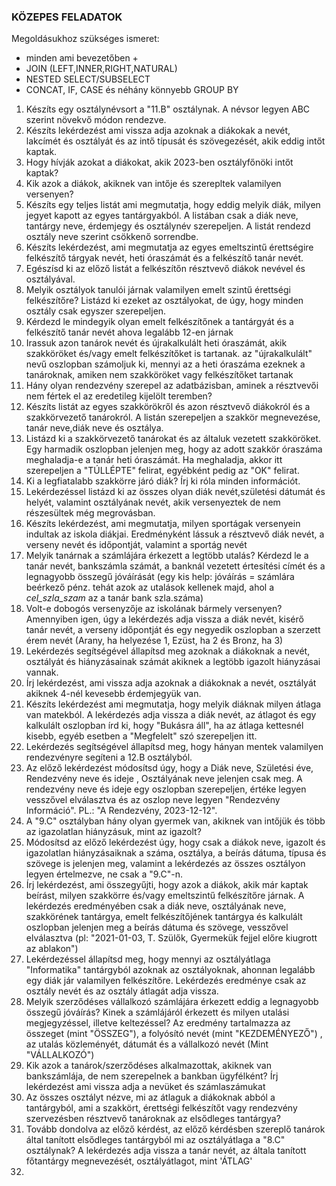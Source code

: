 ### KÖZEPES FELADATOK
Megoldásukhoz szükséges ismeret:
- minden ami bevezetőben +
- JOIN (LEFT,INNER,RIGHT,NATURAL)
- NESTED SELECT/SUBSELECT
- CONCAT, IF, CASE és néhány könnyebb GROUP BY

1. Készíts egy osztálynévsort a "11.B" osztálynak. A névsor legyen ABC szerint növekvő módon rendezve.
2. Készíts lekérdezést ami vissza adja azoknak a diákokak a nevét, lakcímét és osztályát és az intő típusát és szövegezését, akik eddig intőt kaptak.
3. Hogy hívják azokat a diákokat, akik 2023-ben osztályfőnöki intőt kaptak?
4. Kik azok a diákok, akiknek van intője és szerepltek valamilyen versenyen?
5. Készíts egy teljes listát ami megmutatja, hogy eddig melyik diák, milyen jegyet kapott az egyes tantárgyakból. A listában csak a diák neve, tantárgy neve, érdemjegy és osztálynév szerepeljen. A listát rendezd osztály neve szerint csökkenő sorrendbe.
6. Készíts lekérdezést, ami megmutatja az egyes emeltszintű érettségire felkészítő tárgyak nevét, heti óraszámát és a felkészítő tanár nevét.
7. Egészísd ki az előző listát a felkészítőn résztvevő diákok nevével és osztályával.
8. Melyik osztályok tanulói járnak valamilyen emelt szintű érettségi felkészítőre? Listázd ki ezeket az osztályokat, de úgy, hogy minden osztály csak egyszer szerepeljen.
9. Kérdezd le mindegyik olyan emelt felkészítőnek a tantárgyát és a felkészítő tanár nevét ahova legalább 12-en járnak
10. Irassuk azon tanárok nevét és újrakalkulált heti óraszámát, akik szakköröket és/vagy emelt felkészítőket is tartanak. az "újrakalkulált" nevű oszlopban számoljuk ki, mennyi az a heti óraszáma ezeknek a tanároknak, amiken nem szakköröket vagy felkészítőket tartanak
11. Hány olyan rendezvény szerepel az adatbázisban, aminek a résztvevői nem fértek el az eredetileg kijelölt teremben?
12. Készíts listát az egyes szakkörökről és azon résztvevő diákokról és a szakkörvezető tanárokról. A listán szerepeljen a szakkör megnevezése, tanár neve,diák neve és osztálya.
13. Listázd ki a szakkörvezető tanárokat és az általuk vezetett szakköröket. Egy harmadik oszlopban jelenjen meg, hogy az adott szakkör óraszáma meghaladja-e a tanár heti óraszámát. Ha meghaladja, akkor itt szerepeljen a "TÚLLÉPTE" felirat, egyébként pedig az "OK" felirat.
14. Ki a legfiatalabb szakkörre járó diák? Írj ki róla minden információt.
15. Lekérdezéssel listázd ki az összes olyan diák nevét,születési dátumát és helyét, valamint osztályának nevét, akik versenyeztek de nem részesültek még megrovásban.
16. Készíts lekérdezést, ami megmutatja, milyen sportágak versenyein indultak az iskola diákjai. Eredményként lássuk a résztvevő diák nevét, a verseny nevét és időpontját, valamint a sportág nevét
17. Melyik tanárnak a számlájára érkezett a legtöbb utalás? Kérdezd le a tanár nevét, bankszámla számát, a banknál vezetett értesítési címét és a legnagyobb összegű jóváírását (egy kis help: jóváírás = számlára beérkező pénz. tehát azok az utalások kellenek majd, ahol a *cel_szla_szam* az a tanár bank szla.száma)
18. Volt-e dobogós versenyzője az iskolának bármely versenyen? Amennyiben igen, úgy a lekérdezés adja vissza a diák nevét, kisérő tanár nevét, a verseny időpontját és egy negyedik oszlopban a szerzett érem nevét (Arany, ha helyezése 1, Ezüst, ha 2 és Bronz, ha 3)
19. Lekérdezés segítségével állapítsd meg azoknak a diákoknak a nevét, osztályát és hiányzásainak számát akiknek a legtöbb igazolt hiányzásai vannak.
20. Írj lekérdezést, ami vissza adja azoknak a diákoknak a nevét, osztályát akiknek 4-nél kevesebb érdemjegyük van.
21. Készíts lekérdezést ami megmutatja, hogy melyik diáknak milyen átlaga van matekból. A lekérdezés adja vissza a diák nevét, az átlagot és egy kalkulált oszlopban írd ki, hogy "Bukásra áll", ha az átlaga kettesnél kisebb, egyéb esetben a "Megfelelt" szó szerepeljen itt.
22. Lekérdezés segítségével állapítsd meg, hogy hányan mentek valamilyen rendezvényre segíteni a 12.B osztályból.
23. Az előző lekérdezést módosítsd úgy, hogy a Diák neve, Születési éve, Rendezvény neve és ideje , Osztályának neve jelenjen csak meg. A rendezvény neve és ideje egy oszlopban szerepeljen, értéke legyen vesszővel elválasztva és az oszlop neve legyen "Rendezvény Információ".
     PL.: "A Rendezvény, 2023-12-12".
24. A "9.C" osztályban hány olyan gyermek van, akiknek van intőjük és több az igazolatlan hiányzásuk, mint az igazolt?
25. Módosítsd az előző lekérdezést úgy, hogy csak a diákok neve, igazolt és igazolatlan hiányzásaiknak a száma, osztálya, a beírás dátuma, típusa és szövege is jelenjen meg, valamint a lekérdezés az összes osztályon legyen értelmezve, ne csak a "9.C"-n.
26. Írj lekérdezést, ami összegyűjti, hogy azok a diákok, akik már kaptak beírást, milyen szakkörre és/vagy emeltszintű felkészítőre járnak. A lekérdezés eredményében csak a diák neve, osztályának neve, szakkörének tantárgya, emelt felkészítőjének tantárgya és kalkulált oszlopban jelenjen meg a beírás dátuma és szövege, vesszővel elválasztva (pl: "2021-01-03, T. Szülők, Gyermekük fejjel előre kiugrott az ablakon")
27. Lekérdezéssel állapítsd meg, hogy mennyi az osztályátlaga "Informatika" tantárgyból azoknak az osztályoknak, ahonnan legalább egy diák jár valamilyen felkészítőre. Lekérdezés eredménye csak az osztály nevét és az osztály átlagát adja vissza.
28. Melyik szerződéses vállalkozó számlájára érkezett eddig a legnagyobb összegű jóváírás? Kinek a számlájáról érkezett és milyen utalási megjegyzéssel, illetve keltezéssel? Az eredmény tartalmazza az összeget (mint "ÖSSZEG"), a folyósító nevét (mint "KEZDEMÉNYEZŐ") , az utalás közleményét, dátumát és a vállalkozó nevét (Mint "VÁLLALKOZÓ")
29. Kik azok a tanárok/szerződéses alkalmazottak, akiknek van bankszámlája, de nem szerepelnek a bankban ügyfélként? Írj lekérdezést ami vissza adja a nevüket és számlaszámukat
30. Az összes osztályt nézve, mi az átlaguk a diákoknak abból a tantárgyból, ami a szakkört, érettségi felkészítőt vagy rendezvény szervezésben résztvevő tanároknak az elsődleges tantárgya?
31. Tovább dondolva az előző kérdést, az előző kérdésben szereplő tanárok által tanított elsődleges tantárgyból mi az osztályátlaga a "8.C" osztálynak? A lekérdezés adja vissza a tanár nevét, az általa tanított főtantárgy megnevezését, osztályátlagot, mint 'ÁTLAG'
32. 
